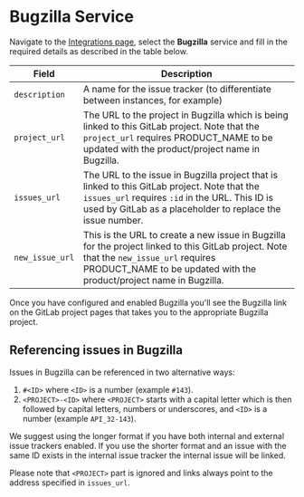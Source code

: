 # Bugzilla Service

Navigate to the [Integrations page](project_services.md#accessing-the-project-services),
select the **Bugzilla** service and fill in the required details as described
in the table below.

| Field | Description |
| ----- | ----------- |
| `description`   | A name for the issue tracker (to differentiate between instances, for example) |
| `project_url`   | The URL to the project in Bugzilla which is being linked to this GitLab project. Note that the `project_url` requires PRODUCT_NAME to be updated with the product/project name in Bugzilla. |
| `issues_url`    | The URL to the issue in Bugzilla project that is linked to this GitLab project. Note that the `issues_url` requires `:id` in the URL. This ID is used by GitLab as a placeholder to replace the issue number. |
| `new_issue_url` | This is the URL to create a new issue in Bugzilla for the project linked to this GitLab project. Note that the `new_issue_url` requires PRODUCT_NAME to be updated with the product/project name in Bugzilla. |

Once you have configured and enabled Bugzilla you'll see the Bugzilla link on the GitLab project pages that takes you to the appropriate Bugzilla project.

## Referencing issues in Bugzilla

Issues in Bugzilla can be referenced in two alternative ways:
1. `#<ID>` where `<ID>` is a number (example `#143`).
2. `<PROJECT>-<ID>` where `<PROJECT>` starts with a capital letter which is
  then followed by capital letters, numbers or underscores, and `<ID>` is
  a number (example `API_32-143`).

We suggest using the longer format if you have both internal and external issue trackers enabled. If you use the shorter format and an issue with the same ID exists in the internal issue tracker the internal issue will be linked.

Please note that `<PROJECT>` part is ignored and links always point to the
address specified in `issues_url`.
